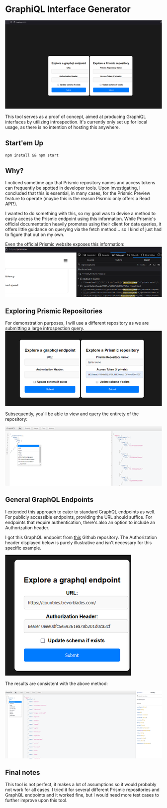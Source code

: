 # GraphiQL Interface Generator
![Main menu](screenshots/sc.png)

This tool serves as a proof of concept, aimed at producing GraphiQL interfaces by utilizing introspection.
It's currently only set up for local usage, as there is no intention of hosting this anywhere.

## Start'em Up
`npm install && npm start`

## Why?
I noticed sometime ago that Prismic repository names and access tokens can frequently be spotted in developer tools. Upon investigating, I concluded that this is essential, in many cases, for the Prismic Preview feature to operate
(maybe this is the reason Pisrmic only offers a Read API?). 

I wanted to do something with this, so my goal was to devise a method to easily access the Prismic endpoint using this information.
While Prismic's official documentation heavily promotes using their client for data queries, it offers little guidance on querying via the fetch method... so I kind of just had to figure that out on my own.

Even the official Prismic website exposes this information:
![Example](screenshots/sc-1.png)

## Exploring Prismic Repositories
For demonstration purposes, I will use a different repository as we are submitting a large introspection query.
![Input Preview](screenshots/sc-2.png)


Subsequently, you'll be able to view and query the entirety of the repository:

![Query results](screenshots/sc-3.png)

## General GraphQL Endpoints
I extended this approach to cater to standard GraphQL endpoints as well. For publicly accessible endpoints, providing the URL should suffice.
For endpoints that require authentication, there's also an option to include an Authorization header.

I got this GraphQL endpoint from [this](https://github.com/graphql-kit/graphql-apis) Github repository.
The Authorization header displayed below is purely illustrative and isn't necessary for this specific example.

![Endpoint Preview](screenshots/sc-5.png)

The results are consistent with the above method:

![Endpoint Results](screenshots/sc-6.png)

## Final notes
This tool is not perfect, it makes a lot of assumptions so it would probably not work for all cases.
I tried it for several different Prismic repositories and GraphQL endpoints and it worked fine, but I would need more test cases to further improve upon this tool.
